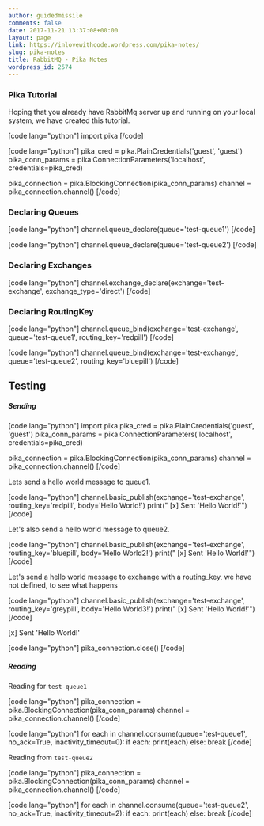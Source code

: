 ```yaml
---
author: guidedmissile
comments: false
date: 2017-11-21 13:37:08+00:00
layout: page
link: https://inlovewithcode.wordpress.com/pika-notes/
slug: pika-notes
title: RabbitMQ - Pika Notes
wordpress_id: 2574
---
```


### Pika Tutorial



Hoping that you already have RabbitMq server up and running on your local system, we have created this tutorial.

[code lang="python"]
import pika
[/code]

[code lang="python"]
pika_cred = pika.PlainCredentials('guest', 'guest')
pika_conn_params = pika.ConnectionParameters('localhost', credentials=pika_cred)

pika_connection = pika.BlockingConnection(pika_conn_params)
channel = pika_connection.channel()
[/code]



### Declaring Queues



[code lang="python"]
channel.queue_declare(queue='test-queue1')
[/code]

[code lang="python"]
channel.queue_declare(queue='test-queue2')
[/code]



### Declaring Exchanges



[code lang="python"]
channel.exchange_declare(exchange='test-exchange', exchange_type='direct')
[/code]



### Declaring RoutingKey



[code lang="python"]
channel.queue_bind(exchange='test-exchange', queue='test-queue1', routing_key='redpill')
[/code]

[code lang="python"]
channel.queue_bind(exchange='test-exchange', queue='test-queue2', routing_key='bluepill')
[/code]



## Testing





##### Sending



[code lang="python"]
import pika
pika_cred = pika.PlainCredentials('guest', 'guest')
pika_conn_params = pika.ConnectionParameters('localhost', credentials=pika_cred)

pika_connection = pika.BlockingConnection(pika_conn_params)
channel = pika_connection.channel()
[/code]

Lets send a hello world message to queue1.

[code lang="python"]
channel.basic_publish(exchange='test-exchange', routing_key='redpill', body='Hello World!')
print(&quot; [x] Sent 'Hello World!'&quot;)
[/code]

Let's also send a hello world message to queue2.

[code lang="python"]
channel.basic_publish(exchange='test-exchange', routing_key='bluepill', body='Hello World2!')
print(&quot; [x] Sent 'Hello World!'&quot;)
[/code]

Let's send a hello world message to exchange with a routing_key, we have not defined, to see what happens

[code lang="python"]
channel.basic_publish(exchange='test-exchange', routing_key='greypill', body='Hello World3!')
print(&quot; [x] Sent 'Hello World!'&quot;)
[/code]

[x] Sent 'Hello World!'

[code lang="python"]
pika_connection.close()
[/code]



##### Reading



Reading for `test-queue1`

[code lang="python"]
pika_connection = pika.BlockingConnection(pika_conn_params)
channel = pika_connection.channel()
[/code]

[code lang="python"]
for each in channel.consume(queue='test-queue1', no_ack=True, inactivity_timeout=0):
if each:
print(each)
else:
break
[/code]

Reading from `test-queue2`

[code lang="python"]
pika_connection = pika.BlockingConnection(pika_conn_params)
channel = pika_connection.channel()
[/code]

[code lang="python"]
for each in channel.consume(queue='test-queue2', no_ack=True, inactivity_timeout=2):
if each:
print(each)
else:
break
[/code]
